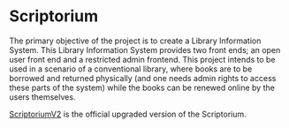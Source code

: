 # Scriptorium

The primary objective of the project is to create a Library Information System. This Library Information System provides two front ends; an open user front end and a restricted admin frontend. This project intends to be used in a scenario of a conventional library, where books are to be borrowed and returned physically (and one needs admin rights to access these parts of the system) while the books can be renewed online by the users themselves.

[ScriptoriumV2](https://github.com/AryaRajivChaloli/ScriptoriumV2) is the official upgraded version of the Scriptorium.
